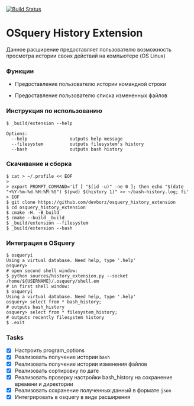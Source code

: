 [![Build Status](https://travis-ci.com/devborz/osquery_history_extension.svg?token=rrbTiACLSyD7Yjcuyygg&branch=master)](https://travis-ci.com/devborz/osquery_history_extension)

# OSquery History Extension

Данное расширение предоставляет пользователю возможность просмотра истории
своих действий на компьютере (OS Linux)

### Функции

* Предоставление пользователю истории командной строки
- Предоставление пользователю списка измененных файлов

### Инструкция по использованию
```ShellSession
$ _build/extension --help

Options:
  --help                outputs help message
  --filesystem          outputs filesystem's history
  --bash                outputs bash history
```
### Скачивание и сборка
```ShellSession
$ cat > ~/.profile << EOF
>
> export PROMPT_COMMAND='if [ "$(id -u)" -ne 0 ]; then echo "$(date "+%Y-%m-%d.%H:%M:%S") $(pwd) $(history 1)" >> ~/bash-history.log; fi'
> EOF
$ git clone https://github.com/devborz/osquery_history_extension
$ cd osquery_history_extension
$ cmake -H. -B_build
$ cmake --build _build
$ _build/extension --filesystem
$ _build/extension --bash
```
### Интеграция в OSquery
```ShellSession
$ osqueryi
Using a virtual database. Need help, type '.help'
osquery>
# open second shell window:
$ python sources/history_extension.py --socket /home/${USERNAME}/.osquery/shell.em
# in first shell window:
$ osqueryi
Using a virtual database. Need help, type '.help'
osquery> select from * bash_history;
# outputs bash_history
osquery> select from * filesystem_history;
# outputs recently filesystem history
$ .exit
```
### Tasks

- [x] Настроить program_options
- [x] Реализовать получение истории `bash`
- [x] Реализовать получение истории изменения файлов
- [x] Реализовать сортировку по дате
- [x] Реализовать проверку настройки bash_history на сохранение времени и директории
- [x] Реализовать сохрaнение полученных данный в формате `json`
- [x] Интегрировать в osquery в виде расширения
